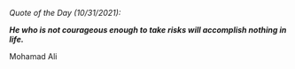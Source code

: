 *Quote of the Day (10/31/2021):*

_**He who is not courageous enough to take risks will accomplish nothing in life.**_

Mohamad Ali